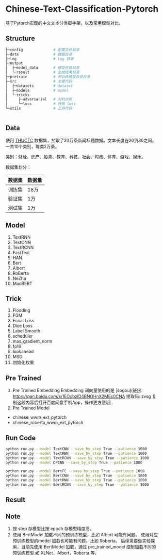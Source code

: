 # Chinese-Text-Classification-Pytorch
基于Pytorch实现的中文文本分类脚手架，以及常用模型对比。

## Structure
```python
├─config              # 配置文件目录
├─data                # 数据目录
├─log                 # log 目录
├─output              
│  ├─model_data       # 模型存放目录
│  └─result           # 生成结果目录
├─pretrain            # 预训练模型存放目录
├─src                 # 主要代码
│  ├─datasets         # dataset 
│  ├─models           # model
│  └─tricks       
│     ├─adversarial   # 对抗训练
│     └─loss          # 特殊 loss
└─utils               # 工具代码
    
```

## Data
使用 [THUCTC](http://thuctc.thunlp.org/) 数据集，抽取了20万条新闻标题数据。文本长度在20到30之间。一共10个类别，每类2万条。

类别：财经、房产、股票、教育、科技、社会、时政、体育、游戏、娱乐。

数据集划分：

| 数据集  | 数据量 |
| ------ | --- |
| 训练集 | 18万 |
| 验证集 | 1万 |
| 测试集 | 1万 |	

## Model

1. TextRNN
2. TextCNN
3. TextRCNN
4. FastText
5. HAN
6. Bert
7. Albert
8. RoBerta
9. NeZha
10. MacBERT

## Trick

1. Flooding
2. FGM
3. Focal Loss
4. Dice Loss
5. Label Smooth
6. scheduler
7. max_gradient_norm
8. fp16
9. lookahead
10. MSD
11. 初始化权重

## Pre Trained

1. Pre Trained Embedding
Embedding 词向量使用的是 [sogou](链接: https://pan.baidu.com/s/1EOcbzlD4BNGHnX2MEc0CNA 提取码: zvsg 复制这段内容后打开百度网盘手机App，操作更方便哦).
2. Pre Trained Model
  * chinese_wwm_ext_pytorch
  * chinese_roberta_wwm_ext_pytorch

## Run Code

```bash
python run.py --model TextCNN --save_by_step True --patience 1000
python run.py --model TextRNN --save_by_step True --patience 1000
python run.py --model TextRCNN --save_by_step True --patience 1000
python run.py --model DPCNN --save_by_step True --patience 1000

python run.py --model BertFC --save_by_step True --patience 1000
python run.py --model BertCNN --save_by_step True --patience 1000
python run.py --model BertRNN --save_by_step True --patience 1000
python run.py --model BertRCNN --save_by_step True --patience 1000
```
  
## Result


## Note
1. 按 step 存模型比按 epoch 存模型精度高。
2. 使用 BertModel 加载不同的预训练模型，比如 Albert 可能有问题。
   使用对应预训练模型的model 加载也可能有问题，比如 Roberta。
   后续需要做实验探索，目前先使用 BertModel 加载，通过 pre_trained_model 控制加载不同的预训练模型
   如 XLNet，Albert，Roberta 等。